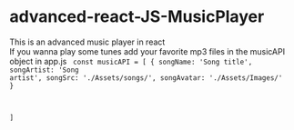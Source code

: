 # advanced-react-JS-MusicPlayer

This is an advanced music player in react <br>
If you wanna play some tunes add your favorite mp3 files in the musicAPI object in app.js
<code> 
 const musicAPI = [
    {
      songName: 'Song title',
      songArtist: 'Song artist',
      songSrc: './Assets/songs/',
      songAvatar: './Assets/Images/'
    }

  ]
</code>
